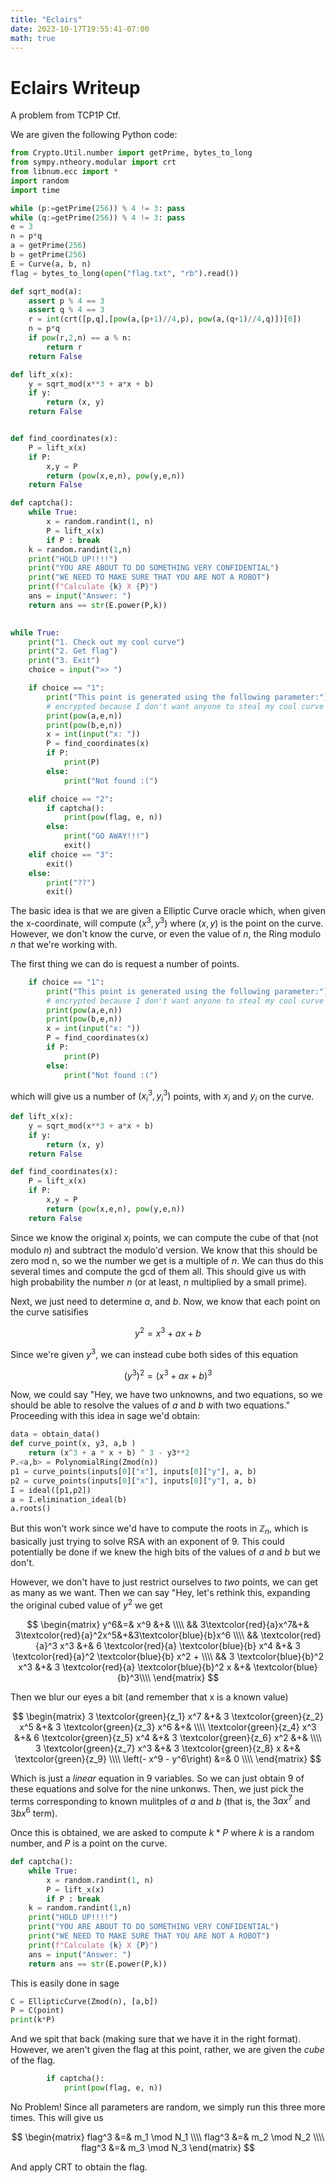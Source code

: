 ```yaml
---
title: "Eclairs"
date: 2023-10-17T19:55:41-07:00
math: true
---
```


# Eclairs Writeup

A problem from TCP1P Ctf.

<!--more-->

We are given the following Python code:

```py
from Crypto.Util.number import getPrime, bytes_to_long
from sympy.ntheory.modular import crt
from libnum.ecc import *
import random
import time

while (p:=getPrime(256)) % 4 != 3: pass
while (q:=getPrime(256)) % 4 != 3: pass
e = 3
n = p*q
a = getPrime(256)
b = getPrime(256)
E = Curve(a, b, n)
flag = bytes_to_long(open("flag.txt", "rb").read())

def sqrt_mod(a):
    assert p % 4 == 3
    assert q % 4 == 3
    r = int(crt([p,q],[pow(a,(p+1)//4,p), pow(a,(q+1)//4,q)])[0])
    n = p*q
    if pow(r,2,n) == a % n:
        return r
    return False

def lift_x(x):
    y = sqrt_mod(x**3 + a*x + b)
    if y:
        return (x, y)
    return False


def find_coordinates(x):
    P = lift_x(x)
    if P:
        x,y = P
        return (pow(x,e,n), pow(y,e,n))
    return False

def captcha():
    while True:
        x = random.randint(1, n)
        P = lift_x(x)
        if P : break
    k = random.randint(1,n)
    print("HOLD UP!!!!")
    print("YOU ARE ABOUT TO DO SOMETHING VERY CONFIDENTIAL")
    print("WE NEED TO MAKE SURE THAT YOU ARE NOT A ROBOT")
    print(f"Calculate {k} X {P}")
    ans = input("Answer: ")
    return ans == str(E.power(P,k))
    

while True:
    print("1. Check out my cool curve")
    print("2. Get flag")
    print("3. Exit")
    choice = input(">> ")

    if choice == "1":
        print("This point is generated using the following parameter:")
        # encrypted because I don't want anyone to steal my cool curve >:(
        print(pow(a,e,n))
        print(pow(b,e,n))
        x = int(input("x: "))
        P = find_coordinates(x)
        if P:
            print(P)
        else:
            print("Not found :(")

    elif choice == "2":
        if captcha():
            print(pow(flag, e, n))
        else:
            print("GO AWAY!!!")
            exit()
    elif choice == "3":
        exit()
    else:
        print("??")
        exit()
```
The basic idea is that we are given a Elliptic Curve oracle which, when given the x-coordinate, will compute 
$\left(x^3,y^3\right)$ where $\left(x,y\right)$ is the point on the curve. However, we don't know the curve, or even the value of $n$,
the Ring modulo $n$ that we're working with.

The first thing we can do is request a number of points.
```py
    if choice == "1":
        print("This point is generated using the following parameter:")
        # encrypted because I don't want anyone to steal my cool curve >:(
        print(pow(a,e,n))
        print(pow(b,e,n))
        x = int(input("x: "))
        P = find_coordinates(x)
        if P:
            print(P)
        else:
            print("Not found :(")
```
which will give us a number of $\left(x_i^3, y_i^3\right)$ points, with $x_i$ and $y_i$ on the curve. 
```py
def lift_x(x):
    y = sqrt_mod(x**3 + a*x + b)
    if y:
        return (x, y)
    return False

def find_coordinates(x):
    P = lift_x(x)
    if P:
        x,y = P
        return (pow(x,e,n), pow(y,e,n))
    return False
```
Since we know the original $x_i$ points, we can compute the cube of that (not modulo $n$) and subtract the modulo'd version. We know that this should
be zero mod n, so we the number we get is a multiple of $n$. We can thus do this several times and compute the gcd of them all. This should
give us with high probability the number $n$ (or at least, $n$ multiplied by a small prime).

Next, we just need to determine $a$, and $b$. Now, we know that each point on the curve satisifies

$$y^2 = x^3 + a x + b$$

Since we're given $y^3$, we can instead cube both sides of this equation

$$(y^3)^2 = (x^3 + a x + b)^3$$

Now, we could say "Hey, we have two unknowns, and two equations, so
we should be able to resolve the values of $a$ and $b$ with two 
equations." Proceeding with this idea in sage we'd obtain:

```py
data = obtain_data()
def curve_point(x, y3, a,b )
    return (x^3 + a * x + b) ^ 3 - y3**2
P.<a,b> = PolynomialRing(Zmod(n))
p1 = curve_points(inputs[0]["x"], inputs[0]["y"], a, b)
p2 = curve_points(inputs[0]["x"], inputs[0]["y"], a, b)
I = ideal([p1,p2])
a = I.elimination_ideal(b)
a.roots()
```

But this won't work since we'd have to compute the roots in $\mathbb{Z}_n$, which is
basically just trying to solve RSA with an exponent of 9. This could potentially
be done if we knew the high bits of the values of $a$ and $b$ but we don't.

However, we don't have to just restrict ourselves to *two* points, we can get as
many as we want. Then we can say "Hey, let's rethink this, expanding the original
cubed value of $y^2$ we get

$$
\begin{matrix}
y^6&=& x^9 &+& \\\\
&& 3\textcolor{red}{a}x^7&+& 3\textcolor{red}{a}^2x^5&+&3\textcolor{blue}{b}x^6 \\\\
&&    \textcolor{red}{a}^3 x^3   &+& 6 \textcolor{red}{a} \textcolor{blue}{b} x^4 &+& 3 \textcolor{red}{a}^2 \textcolor{blue}{b} x^2 + \\\\
&& 3 \textcolor{blue}{b}^2 x^3 &+& 3 \textcolor{red}{a} \textcolor{blue}{b}^2 x &+& \textcolor{blue}{b}^3\\\\
\end{matrix}
$$

Then we blur our eyes a bit (and remember that x is a known value)

$$
\begin{matrix}
3 \textcolor{green}{z_1}  x^7 &+& 3 \textcolor{green}{z_2} x^5 &+& 3 \textcolor{green}{z_3} x^6  &+& \\\\
\textcolor{green}{z_4} x^3    &+& 6 \textcolor{green}{z_5} x^4 &+& 3 \textcolor{green}{z_6} x^2 &+& \\\\
3 \textcolor{green}{z_7} x^3  &+& 3 \textcolor{green}{z_8} x   &+& \textcolor{green}{z_9} \\\\
\left(- x^9 - y^6\right)  &=& 0 \\\\
\end{matrix}
$$

Which is just a *linear* equation in 9 variables. So we can just obtain 9 of these equations
and solve for the nine unkonws. Then, we just pick the terms corresponding to known mulitples of $a$ and $b$
(that is, the $3ax^7$ and $3 b x^6$ term).

Once this is obtained, we are asked to compute $k*P$ where $k$ is a random number, and $P$ is a point
on the curve.

```py
def captcha():
    while True:
        x = random.randint(1, n)
        P = lift_x(x)
        if P : break
    k = random.randint(1,n)
    print("HOLD UP!!!!")
    print("YOU ARE ABOUT TO DO SOMETHING VERY CONFIDENTIAL")
    print("WE NEED TO MAKE SURE THAT YOU ARE NOT A ROBOT")
    print(f"Calculate {k} X {P}")
    ans = input("Answer: ")
    return ans == str(E.power(P,k))
```

This is easily done in sage

```py
C = EllipticCurve(Zmod(n), [a,b])
P = C(point)
print(k*P)
```

And we spit that back (making sure that we have it in the right format). However, we aren't given
the flag at this point, rather, we are given the *cube* of the flag.

```py
        if captcha():
            print(pow(flag, e, n))
```

No Problem! Since all parameters are random, we simply run this three more times. This will give us

$$
\begin{matrix}
flag^3 &=& m_1 \mod N_1  \\\\
flag^3 &=& m_2 \mod N_2 \\\\
flag^3 &=& m_3 \mod N_3
\end{matrix}
$$

And apply CRT to obtain the flag.
